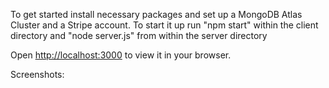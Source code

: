 To get started install necessary packages and set up a MongoDB Atlas Cluster and a Stripe account. To start it up run "npm start" within the client directory and "node server.js" from within the server directory

Open [http://localhost:3000](http://localhost:3000) to view it in your browser.

Screenshots: